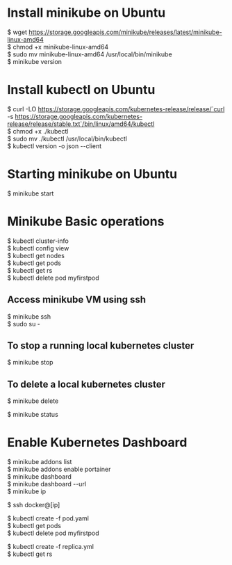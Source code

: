 # Install minikube on Ubuntu
$ wget https://storage.googleapis.com/minikube/releases/latest/minikube-linux-amd64  
$ chmod +x minikube-linux-amd64  
$ sudo mv minikube-linux-amd64 /usr/local/bin/minikube  
$ minikube version

# Install kubectl on Ubuntu
$ curl -LO https://storage.googleapis.com/kubernetes-release/release/`curl -s https://storage.googleapis.com/kubernetes-release/release/stable.txt`/bin/linux/amd64/kubectl  
$ chmod +x ./kubectl  
$ sudo mv ./kubectl /usr/local/bin/kubectl  
$ kubectl version -o json  --client

# Starting minikube on Ubuntu
$ minikube start

# Minikube Basic operations
$ kubectl cluster-info  
$ kubectl config view  
$ kubectl get nodes  
$ kubectl get pods  
$ kubectl get rs  
$ kubectl delete pod myfirstpod  

## Access minikube VM using ssh
$ minikube ssh  
$ sudo su -

## To stop a running local kubernetes cluster
$ minikube stop  

## To delete a local kubernetes cluster
$ minikube delete  

$ minikube status  

# Enable Kubernetes Dashboard
$ minikube addons list  
$ minikube addons enable portainer  
$ minikube dashboard  
$ minikube dashboard --url  
$ minikube ip

$ ssh docker@[ip]

$ kubectl create -f pod.yaml  
$ kubectl get pods  
$ kubectl delete pod myfirstpod  

$ kubectl create -f replica.yml  
$ kubectl get rs  

